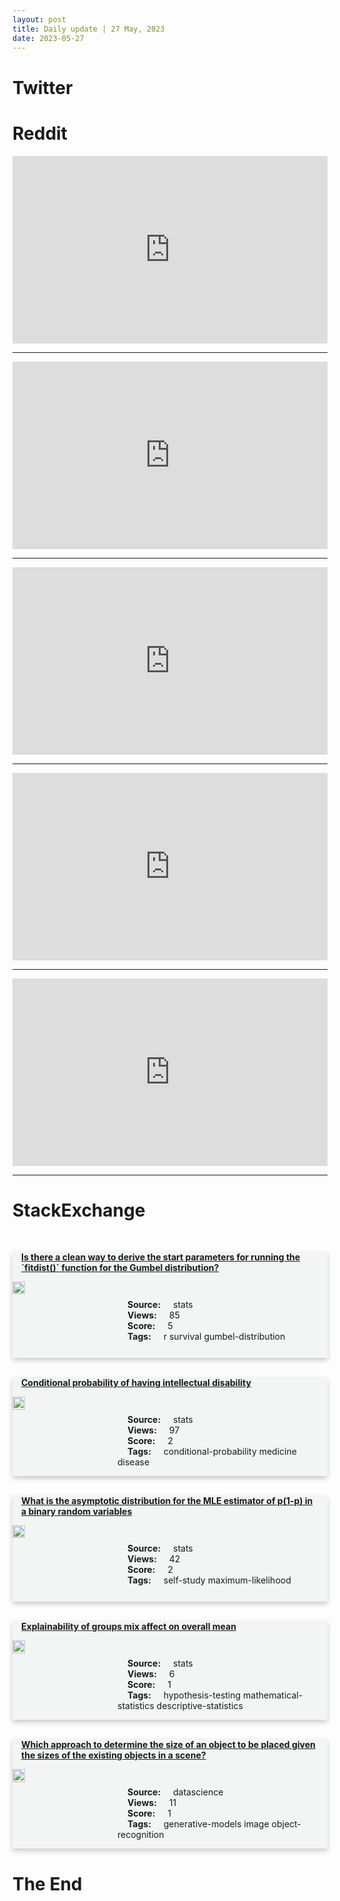```yaml
---
layout: post
title: Daily update | 27 May, 2023
date: 2023-05-27
---
```


<script async src="https://platform.twitter.com/widgets.js" charset="utf-8"></script>


<script src='https://storage.ko-fi.com/cdn/scripts/overlay-widget.js'></script>
<script>
  kofiWidgetOverlay.draw('themldojo', {
    'type': 'floating-chat',
    'floating-chat.donateButton.text': 'Support me',
    'floating-chat.donateButton.background-color': '#f45d22',
    'floating-chat.donateButton.text-color': '#fff'
  });
</script>

# Twitter 

<blockquote class="twitter-tweet"><a href="https://twitter.com/FoxNews/status/1662073627460661249"></a></blockquote>

<blockquote class="twitter-tweet"><a href="https://twitter.com/realJohnACastro/status/1661954076328841216"></a></blockquote>

<blockquote class="twitter-tweet"><a href="https://twitter.com/hasantoxr/status/1661993513502867458"></a></blockquote>

<blockquote class="twitter-tweet"><a href="https://twitter.com/mztacat/status/1662120117117779971"></a></blockquote>

<blockquote class="twitter-tweet"><a href="https://twitter.com/SaharaReporters/status/1662027437473972224"></a></blockquote>

<blockquote class="twitter-tweet"><a href="https://twitter.com/ylecun/status/1662020967529435140"></a></blockquote>

<blockquote class="twitter-tweet"><a href="https://twitter.com/karpathy/status/1662160997451431936"></a></blockquote>

<blockquote class="twitter-tweet"><a href="https://twitter.com/stanfordnlp/status/1661922212272803840"></a></blockquote>

<blockquote class="twitter-tweet"><a href="https://twitter.com/ylecun/status/1662023640202858496"></a></blockquote>

<blockquote class="twitter-tweet"><a href="https://twitter.com/ylecun/status/1661994984952721409"></a></blockquote>

# Reddit 

<iframe id="reddit-embed" src="https://www.redditmedia.com/r/MachineLearning/comments/13sdz8p/n_abu_dhabis_tti_releases_opensource_falcon7b_and?ref_source=embed&amp;ref=share&amp;embed=true" sandbox="allow-scripts allow-same-origin allow-popups" style="border: none;" height="300" width="100%" scrolling="yes"></iframe>
<hr style="width:100%;text-align:left;margin-left:0">
<iframe id="reddit-embed" src="https://www.redditmedia.com/r/MachineLearning/comments/13s6pb7/r_the_false_promise_of_imitating_proprietary_llms?ref_source=embed&amp;ref=share&amp;embed=true" sandbox="allow-scripts allow-same-origin allow-popups" style="border: none;" height="300" width="100%" scrolling="yes"></iframe>
<hr style="width:100%;text-align:left;margin-left:0">
<iframe id="reddit-embed" src="https://www.redditmedia.com/r/MachineLearning/comments/13s32d4/d_judged_negatively_for_ai?ref_source=embed&amp;ref=share&amp;embed=true" sandbox="allow-scripts allow-same-origin allow-popups" style="border: none;" height="300" width="100%" scrolling="yes"></iframe>
<hr style="width:100%;text-align:left;margin-left:0">
<iframe id="reddit-embed" src="https://www.redditmedia.com/r/MachineLearning/comments/13sc0pp/voyager_an_llmpowered_learning_agent_in_minecraft?ref_source=embed&amp;ref=share&amp;embed=true" sandbox="allow-scripts allow-same-origin allow-popups" style="border: none;" height="300" width="100%" scrolling="yes"></iframe>
<hr style="width:100%;text-align:left;margin-left:0">
<iframe id="reddit-embed" src="https://www.redditmedia.com/r/datascience/comments/13sjnj7/na_cell_in_the_matrix?ref_source=embed&amp;ref=share&amp;embed=true" sandbox="allow-scripts allow-same-origin allow-popups" style="border: none;" height="300" width="100%" scrolling="yes"></iframe>
<hr style="width:100%;text-align:left;margin-left:0">

<style>
.card {
box-shadow: 0 4px 8px 0 rgba(0,0,0,0.2);
transition: 0.3s;
width: 100%;
background-color: #F3F4F4;
}
p{
    margin-left:  3em;
    padding-top: 1em;
}
.part2{
    display: grid;
    grid-template-columns: 1fr 3fr;
}
h4{
    margin: 1em;
}

.card:hover {
box-shadow: 0 8px 16px 0 rgba(0,0,0,0.2);
}
b {
padding: 2px 16px;
}
</style>
  
# StackExchange 


  <br>
  <div class="card">
  <h4><a href='https://stats.stackexchange.com/questions/616979/is-there-a-clean-way-to-derive-the-start-parameters-for-running-the-fitdist'>Is there a clean way to derive the start parameters for running the `fitdist()` function for the Gumbel distribution?</a></h4> 
  <div class="part2">
      <img src="https://cdn.sstatic.net/Sites/stats/Img/apple-touch-icon@2.png?v=344f57aa10cc" alt="Img missing!" style="width:40%">
      <p><b>Source:</b> stats<br><b>Views:</b> 85<br><b>Score:</b> 5<br><b>Tags:</b> <span class="badge badge-dark">r</span> <span class="badge badge-dark">survival</span> <span class="badge badge-dark">gumbel-distribution</span></p> 
  </div>
  </div>
      
  <br>
  <div class="card">
  <h4><a href='https://stats.stackexchange.com/questions/616987/conditional-probability-of-having-intellectual-disability'>Conditional probability of having intellectual disability</a></h4> 
  <div class="part2">
      <img src="https://cdn.sstatic.net/Sites/stats/Img/apple-touch-icon@2.png?v=344f57aa10cc" alt="Img missing!" style="width:40%">
      <p><b>Source:</b> stats<br><b>Views:</b> 97<br><b>Score:</b> 2<br><b>Tags:</b> <span class="badge badge-dark">conditional-probability</span> <span class="badge badge-dark">medicine</span> <span class="badge badge-dark">disease</span></p> 
  </div>
  </div>
      
  <br>
  <div class="card">
  <h4><a href='https://stats.stackexchange.com/questions/617022/what-is-the-asymptotic-distribution-for-the-mle-estimator-of-p1-p-in-a-binary'>What is the asymptotic distribution for the MLE estimator of p(1-p) in a binary random variables</a></h4> 
  <div class="part2">
      <img src="https://cdn.sstatic.net/Sites/stats/Img/apple-touch-icon@2.png?v=344f57aa10cc" alt="Img missing!" style="width:40%">
      <p><b>Source:</b> stats<br><b>Views:</b> 42<br><b>Score:</b> 2<br><b>Tags:</b> <span class="badge badge-dark">self-study</span> <span class="badge badge-dark">maximum-likelihood</span></p> 
  </div>
  </div>
      
  <br>
  <div class="card">
  <h4><a href='https://stats.stackexchange.com/questions/616977/explainability-of-groups-mix-affect-on-overall-mean'>Explainability of groups mix affect on overall mean</a></h4> 
  <div class="part2">
      <img src="https://cdn.sstatic.net/Sites/stats/Img/apple-touch-icon@2.png?v=344f57aa10cc" alt="Img missing!" style="width:40%">
      <p><b>Source:</b> stats<br><b>Views:</b> 6<br><b>Score:</b> 1<br><b>Tags:</b> <span class="badge badge-dark">hypothesis-testing</span> <span class="badge badge-dark">mathematical-statistics</span> <span class="badge badge-dark">descriptive-statistics</span></p> 
  </div>
  </div>
      
  <br>
  <div class="card">
  <h4><a href='https://datascience.stackexchange.com/questions/121769/which-approach-to-determine-the-size-of-an-object-to-be-placed-given-the-sizes-o'>Which approach to determine the size of an object to be placed given the sizes of the existing objects in a scene?</a></h4> 
  <div class="part2">
      <img src="https://cdn.sstatic.net/Sites/datascience/Img/apple-touch-icon@2.png?v=1c36463984b3" alt="Img missing!" style="width:40%">
      <p><b>Source:</b> datascience<br><b>Views:</b> 11<br><b>Score:</b> 1<br><b>Tags:</b> <span class="badge badge-dark">generative-models</span> <span class="badge badge-dark">image</span> <span class="badge badge-dark">object-recognition</span></p> 
  </div>
  </div>
      
# The End